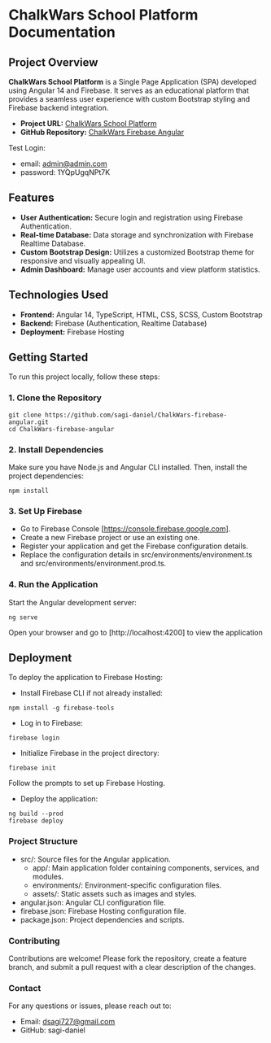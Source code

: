 # ChalkWars School Platform Documentation

## Project Overview

**ChalkWars School Platform** is a Single Page Application (SPA) developed using Angular 14 and Firebase. It serves as an educational platform that provides a seamless user experience with custom Bootstrap styling and Firebase backend integration.

- **Project URL:** [ChalkWars School Platform](https://echo-angular-project.web.app/login)
- **GitHub Repository:** [ChalkWars Firebase Angular](https://github.com/sagi-daniel/ChalkWars-firebase-angular.git)

Test Login:
- email: admin@admin.com
- password: 1YQpUgqNPt7K


## Features

- **User Authentication:** Secure login and registration using Firebase Authentication.
- **Real-time Database:** Data storage and synchronization with Firebase Realtime Database.
- **Custom Bootstrap Design:** Utilizes a customized Bootstrap theme for responsive and visually appealing UI.
- **Admin Dashboard:** Manage user accounts and view platform statistics.

## Technologies Used

- **Frontend:** Angular 14, TypeScript, HTML, CSS, SCSS, Custom Bootstrap
- **Backend:** Firebase (Authentication, Realtime Database)
- **Deployment:** Firebase Hosting

## Getting Started

To run this project locally, follow these steps:

### 1. Clone the Repository

``` 
git clone https://github.com/sagi-daniel/ChalkWars-firebase-angular.git
cd ChalkWars-firebase-angular
```

### 2. Install Dependencies
Make sure you have Node.js and Angular CLI installed. Then, install the project dependencies:
```
npm install
```

### 3. Set Up Firebase
- Go to Firebase Console [https://console.firebase.google.com].
- Create a new Firebase project or use an existing one.
- Register your application and get the Firebase configuration details.
- Replace the configuration details in src/environments/environment.ts and src/environments/environment.prod.ts.

### 4. Run the Application
Start the Angular development server:
```
ng serve
```
Open your browser and go to [http://localhost:4200] to view the application

## Deployment 
To deploy the application to Firebase Hosting:

+ Install Firebase CLI if not already installed:
```
npm install -g firebase-tools
 ```
+ Log in to Firebase:
```
firebase login
 ```
+ Initialize Firebase in the project directory:
```
firebase init
 ```
Follow the prompts to set up Firebase Hosting.

+ Deploy the application:
```
ng build --prod
firebase deploy
```

### Project Structure

- src/: Source files for the Angular application.
  - app/: Main application folder containing components, services, and modules.
  - environments/: Environment-specific configuration files.
  - assets/: Static assets such as images and styles.
- angular.json: Angular CLI configuration file.
- firebase.json: Firebase Hosting configuration file.
- package.json: Project dependencies and scripts.

### Contributing
Contributions are welcome! Please fork the repository, create a feature branch, and submit a pull request with a clear description of the changes.

### Contact
For any questions or issues, please reach out to:
- Email: dsagi727@gmail.com
- GitHub: sagi-daniel
